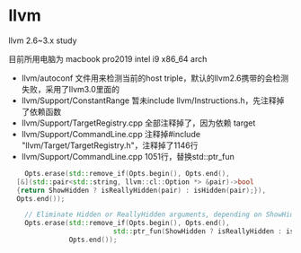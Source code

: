 # llvm
llvm 2.6~3.x  study

目前所用电脑为 macbook pro2019  intel i9  x86_64 arch

- llvm/autoconf 文件用来检测当前的host triple，默认的llvm2.6携带的会检测失败，采用了llvm3.0里面的
- llvm/Support/ConstantRange 暂未include llvm/Instructions.h，先注释掉了依赖函数
- llvm/Support/TargetRegistry.cpp 全部注释掉了，因为依赖 target
- llvm/Support/CommandLine.cpp  注释掉#include "llvm/Target/TargetRegistry.h"，注释掉了1146行
- llvm/Support/CommandLine.cpp 1051行，替换std::ptr_fun
```cpp
    Opts.erase(std::remove_if(Opts.begin(), Opts.end(),
  [&](std::pair<std::string, llvm::cl::Option *> &pair)->bool
  {return ShowHidden ? isReallyHidden(pair) : isHidden(pair);}),
  Opts.end());

    // Eliminate Hidden or ReallyHidden arguments, depending on ShowHidden
    Opts.erase(std::remove_if(Opts.begin(), Opts.end(),
                          std::ptr_fun(ShowHidden ? isReallyHidden : isHidden)),
               Opts.end());
```
